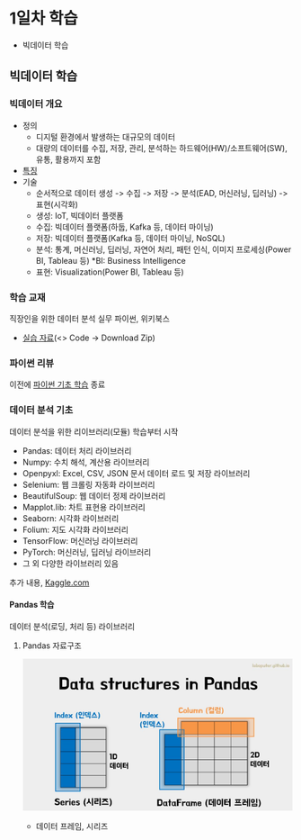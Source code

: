 # 1일차 학습
- 빅데이터 학습

## 빅데이터 학습

### 빅데이터 개요
- 정의
    - 디지털 환경에서 발생하는 대규모의 데이터
    - 대량의 데이터를 수집, 저장, 관리, 분석하는 하드웨어(HW)/소프트웨어(SW), 유통, 활용까지 포함
- [특징](https://velog.io/@garam/DE-%EB%B9%85%EB%8D%B0%EC%9D%B4%ED%84%B0%EC%9D%98-%ED%8A%B9%EC%A7%953V-5V-7V)
- 기술
    - 순서적으로 데이터 생성 -> 수집 -> 저장 -> 분석(EAD, 머신러닝, 딥러닝) -> 표현(시각화)
    - 생성: IoT, 빅데이터 플랫폼
    - 수집: 빅데이터 플랫폼(하둡, Kafka 등, 데이터 마이닝)
    - 저장: 빅데이터 플랫폼(Kafka 등, 데이터 마이닝, NoSQL)
    - 분석: 통계, 머신러닝, 딥러닝, 자연어 처리, 패턴 인식, 이미지 프로세싱(Power BI, Tableau 등)   *BI: Business Intelligence
    - 표현: Visualization(Power BI, Tableau 등)

### 학습 교재
직장인을 위한 데이터 분석 실무 파이썬, 위키북스

- [실습 자료](https://github.com/Play-with-data/datasalon)(<> Code -> Download Zip)

### 파이썬 리뷰
이전에 [파이썬 기초 학습](https://github.com/hyanyul/python-2024) 종료

### 데이터 분석 기초
데이터 분석을 위한 리이브러리(모듈) 학습부터 시작
- Pandas: 데이터 처리 라이브러리
- Numpy: 수치 해석, 계산용 라이브러리
- Openpyxl: Excel, CSV, JSON 문서 데이터 로드 및 저장 라이브러리
- Selenium:  웹 크롤링 자동화 라이브러리
- BeautifulSoup: 웹 데이터 정제 라이브러리
- Mapplot.lib: 차트 표현용 라이브러리
- Seaborn: 시각화 라이브러리
- Folium: 지도 시각화 라이브러리
- TensorFlow: 머신러닝 라이브러리
- PyTorch: 머신러닝, 딥러닝 라이브러리
- 그 외 다양한 라이브러리 있음

추가 내용, [Kaggle.com](https://www.kaggle.com/)

#### Pandas 학습
데이터 분석(로딩, 처리 등) 라이브러리

1. Pandas 자료구조 
    
    ![Pandas 자료구조](https://github.com/hyanyul/python-analysis-2024/blob/main/images/pa01.png?raw=true)
    
    - 데이터 프레임, 시리즈 